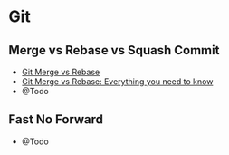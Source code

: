 # Git

## Merge vs Rebase vs Squash Commit

- [Git Merge vs Rebase](https://www.youtube.com/watch?v=CRlGDDprdOQ&ab_channel=Academind)
- [Git Merge vs Rebase: Everything you need to know](https://www.youtube.com/watch?v=0chZFIZLR_0&ab_channel=ByteByteGo)
- @Todo

## Fast No Forward
- @Todo
